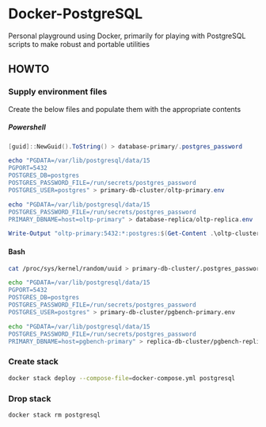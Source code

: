 # Docker-PostgreSQL

Personal playground using Docker, primarily for playing with PostgreSQL scripts to make robust and portable utilities

## HOWTO

### Supply environment files

Create the below files and populate them with the appropriate contents

##### Powershell

```powershell
[guid]::NewGuid().ToString() > database-primary/.postgres_password

echo "PGDATA=/var/lib/postgresql/data/15
PGPORT=5432
POSTGRES_DB=postgres
POSTGRES_PASSWORD_FILE=/run/secrets/postgres_password
POSTGRES_USER=postgres" > primary-db-cluster/oltp-primary.env

echo "PGDATA=/var/lib/postgresql/data/15
POSTGRES_PASSWORD_FILE=/run/secrets/postgres_password
PRIMARY_DBNAME=host=oltp-primary" > database-replica/oltp-replica.env

Write-Output "oltp-primary:5432:*:postgres:$(Get-Content .\oltp-cluster\.postgres_password)" > oltp-cluster/replica/.replication_pgpass
```

#### Bash

```bash
cat /proc/sys/kernel/random/uuid > primary-db-cluster/.postgres_password && chmod 0400 primary-db-cluster/.postgres_password

echo "PGDATA=/var/lib/postgresql/data/15
PGPORT=5432
POSTGRES_DB=postgres
POSTGRES_PASSWORD_FILE=/run/secrets/postgres_password
POSTGRES_USER=postgres" > primary-db-cluster/pgbench-primary.env

echo "PGDATA=/var/lib/postgresql/data/15
POSTGRES_PASSWORD_FILE=/run/secrets/postgres_password
PRIMARY_DBNAME=host=pgbench-primary" > replica-db-cluster/pgbench-replica.env
```

### Create stack

```sh
docker stack deploy --compose-file=docker-compose.yml postgresql
```

### Drop stack

```sh
docker stack rm postgresql
```
